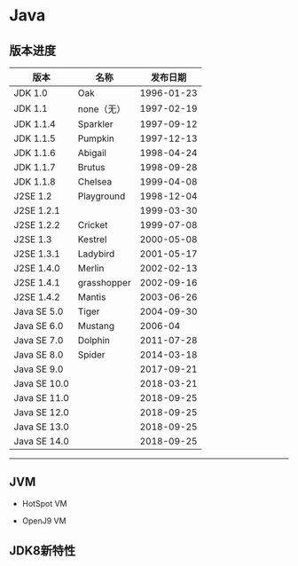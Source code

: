 # Java

## 版本进度

|版本         |名称        |发布日期       |
|------------|------------|-------------|
|JDK 1.0     |Oak         |1996-01-23   |
|JDK 1.1     |none（无）   |1997-02-19   |
|JDK 1.1.4   |Sparkler    |1997-09-12   |
|JDK 1.1.5   |Pumpkin     |1997-12-13   |
|JDK 1.1.6   |Abigail     |1998-04-24   |
|JDK 1.1.7   |Brutus      |1998-09-28   |
|JDK 1.1.8   |Chelsea     |1999-04-08   |
|J2SE 1.2    |Playground  |1998-12-04   |
|J2SE 1.2.1  |            |1999-03-30   |
|J2SE 1.2.2  |Cricket     |1999-07-08   |
|J2SE 1.3    |Kestrel     |2000-05-08   |
|J2SE 1.3.1  |Ladybird    |2001-05-17   |
|J2SE 1.4.0  |Merlin      |2002-02-13   |
|J2SE 1.4.1  |grasshopper |2002-09-16   |
|J2SE 1.4.2  |Mantis      |2003-06-26   |
|Java SE 5.0 |Tiger       |2004-09-30   |
|Java SE 6.0 |Mustang     |2006-04      |
|Java SE 7.0 |Dolphin     |2011-07-28   |
|Java SE 8.0 |Spider      |2014-03-18   |
|Java SE 9.0 |            |2017-09-21   |
|Java SE 10.0|            |2018-03-21   |
|Java SE 11.0|            |2018-09-25   |
|Java SE 12.0|            |2018-09-25   |
|Java SE 13.0|            |2018-09-25   |
|Java SE 14.0|            |2018-09-25   |
-----------------------------------------

## JVM

- HotSpot VM

- OpenJ9 VM

## JDK8新特性